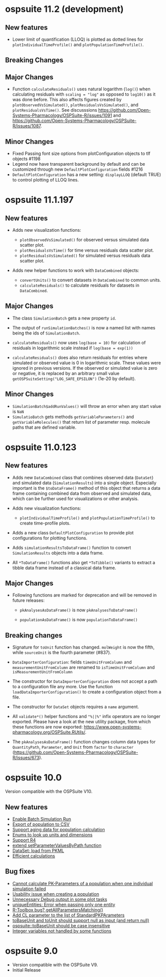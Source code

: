 # ospsuite 11.2 (development)

## New features
- Lower limit of quantification (LLOQ) is plotted as dotted lines for `plotIndividualTimeProfile()` and `plotPopulationTimeProfile()`.

## Breaking Changes

## Major Changes

* Function `calculateResiduals()` uses natural logarithm (`log()`) when calculating 
residuals with `scaling = "log"` as opposed to `log10()` as it was done before. This also 
affects figures created by `plotObservedVsSimulated()`, `plotResidualsVsSimulated()`, and 
`plotResidualsVsTime()`. See discusssions https://github.com/Open-Systems-Pharmacology/OSPSuite-R/issues/1091
and https://github.com/Open-Systems-Pharmacology/OSPSuite-R/issues/1087.


## Minor Changes

- Fixed Passing font size options from plotConfiguration objects to tlf objects #1198
- Legend now have transparent background by default and can be customized through new 
  `DefaultPlotConfiguration` fields #1216
- `DefaultPlotConfiguration` has a new setting: `displayLLOQ` (default TRUE) to control plotting of LLOQ lines.

# ospsuite 11.1.197

## New features

* Adds new visualization functions:

    - `plotObservedVsSimulated()` for observed versus simulated data scatter plot.
    - `plotResidualsVsTime()` for time versus residuals data scatter plot.
    - `plotResidualsVsSimulated()` for simulated versus residuals data scatter plot.

* Adds new helper functions to work with `DataCombined` objects:

    - `convertUnits()` to convert datasets in `DataCombined` to common units.
    - `calculateResiduals()` to calculate residuals for datasets in `DataCombined`.

## Major Changes

* The class `SimulationBatch` gets a new property `id`.

* The output of `runSimulationBatches()` is now a named list with names being 
  the ids of `SimulationBatch`.
  
* `calculateResiduals()` now uses `log(base = 10)` for calculation of residuals 
in logarithmic scale instead if `log(base = exp(1))`
* `calculateResiduals()` does also return residuals for entries where simulated 
or observed value is 0 in logarithmic scale. These values were ignored in previous 
versions. If the observed or simulated value is zero or negative, it is replaced 
by an arbitrary small value `getOSPSuiteSetting("LOG_SAFE_EPSILON")` (1e-20 by default).
  
## Minor Changes

* `SimulationBatch$addRunValues()` will throw an error when any start value is `NaN`
* `SimulatioBatch` gets methods `getVariableParameters()` and `getVariableMolecules()`
that return list of parameter resp. molecule paths that are defined variable.
    
# ospsuite 11.0.123

## New features

* Adds new `DataCombined` class that combines observed data (`DataSet`) and
  simulated data (`SimulationResults`) into a single object. Especially
  important is the `$toDataFrame()` method of this object that returns a data
  frame containing combined data from observed and simulated data, which can be
  further used for visualizations or other analysis.

* Adds new visualization functions:

    - `plotIndividualTimeProfile()` and `plotPopulationTimeProfile()` to create 
      time-profile plots.

* Adds a new class `DefaultPlotConfiguration` to provide plot configurations for 
  plotting functions.

* Adds `simulationResultsToDataFrame()` function to convert `SimulationResults`
  objects into a data frame.

* All `*ToDataFrame()` functions also get `*ToTibble()` variants to extract a
  tibble data frame instead of a classical data frame.

## Major Changes

* Following functions are marked for deprecation and will be removed in future
  releases:

    - `pkAnalysesAsDataFrame()` is now `pkAnalysesToDataFrame()`

    - `populationAsDataFrame()` is now `populationToDataFrame()`

## Breaking changes

* Signature for `toUnit` function has changed. `molWeight` is now the fifth,
  while `sourceUnit` is the fourth parameter (#837).

* `DataImporterConfiguration`: fields `timeUnitFromColumn` and
  `measurementUnitFromColumn` are renamed to `isTimeUnitFromColumn` and
  `isMeasurementUnitFromColumn`

* The constructor for `DataImporterConfiguration` does not accept a path to a
  configuration file any more. Use the function
  `loadDataImporterConfiguration()` to create a configuration object from a
  file.

* The constructor for `DataSet` objects requires a `name` argument.

* All `validate*()` helper functions and `"%||%"` infix operators are no longer
  exported. Please have a look at the new utility package, from which these
  functions are now exported:
  <https://www.open-systems-pharmacology.org/OSPSuite.RUtils/>.

* The `pkAnalysesAsDataFrame()` function changes column data types for
  `QuantityPath`, `Parameter`, and `Unit` from `factor` to `character`
  (https://github.com/Open-Systems-Pharmacology/OSPSuite-R/issues/673).

# ospsuite 10.0

Version compatible with the OSPSuite V10.

## New features

* [Enable Batch Simulation Run](https://github.com/Open-Systems-Pharmacology/OSPSuite-R/issues/444)
* [Export of population to CSV](https://github.com/Open-Systems-Pharmacology/OSPSuite-R/issues/423)
* [Support aging data for population calculation](https://github.com/Open-Systems-Pharmacology/OSPSuite-R/issues/295)
* [Enums to look up units and dimensions](https://github.com/Open-Systems-Pharmacology/OSPSuite-R/issues/478)
* [Support R4](https://github.com/Open-Systems-Pharmacology/OSPSuite-R/issues/531)
* [extend setParameterValuesByPath function](https://github.com/Open-Systems-Pharmacology/OSPSuite-R/issues/541)
* [DataSet: load from PKML](https://github.com/Open-Systems-Pharmacology/OSPSuite-R/issues/575)
* [Efficient calculations](https://www.open-systems-pharmacology.org/OSPSuite-R/articles/efficient-calculations.html)


## Bug fixes

* [Cannot calculate PK-Parameters of a population when one individual simulation failed](https://github.com/Open-Systems-Pharmacology/OSPSuite-R/issues/436)
* [Usability issue when creating a population](https://github.com/Open-Systems-Pharmacology/OSPSuite-R/issues/473)
* [Unnecessary Debug output in some plot tasks](https://github.com/Open-Systems-Pharmacology/OSPSuite-R/issues/503)
* [uniqueEntities: Error when passing only one entity](https://github.com/Open-Systems-Pharmacology/OSPSuite-R/issues/515)
* [R-Toolbox bug? getAllParametersMatching()](https://github.com/Open-Systems-Pharmacology/OSPSuite-R/issues/428)
* [Add CL parameter to the list of StandardPKPArameters](https://github.com/Open-Systems-Pharmacology/OSPSuite-R/issues/582)
* [toBaseUnit and toUnit should support null as input (and return null)](https://github.com/Open-Systems-Pharmacology/OSPSuite-R/issues/583)
* [ospsuite::toBaseUnit should be case insensitive](https://github.com/Open-Systems-Pharmacology/OSPSuite-R/issues/614)
* [Integer variables not handled by some functions](https://github.com/Open-Systems-Pharmacology/OSPSuite-R/issues/553)


# ospsuite 9.0

* Version compatible with the OSPSuite V9.
* Initial Release
